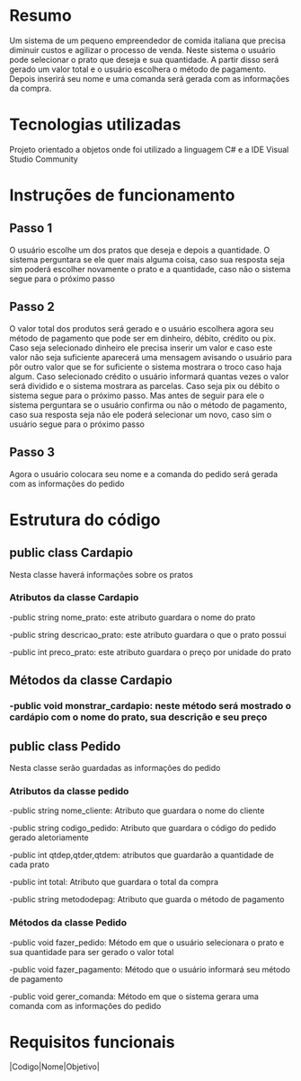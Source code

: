 <h1>Resumo</h1> 

<p>Um sistema de um pequeno empreendedor de comida italiana que precisa diminuir custos e agilizar o processo de venda. Neste sistema o usuário pode selecionar o prato que deseja e sua quantidade. A partir disso será gerado um valor total e o usuário escolhera o método de pagamento. Depois inserirá seu nome e uma comanda será gerada com as informações da compra. </p> 

<h1>Tecnologias utilizadas</h1> 

<p>Projeto orientado a objetos onde foi utilizado a linguagem C# e a IDE Visual Studio Community</p> 

<h1>Instruções de funcionamento</h1> 

<h2>Passo 1</h2> 

<p>O usuário escolhe um dos pratos que deseja e depois a quantidade. O sistema perguntara se ele quer mais alguma coisa, caso sua resposta seja sim poderá escolher novamente o prato e a quantidade, caso não o sistema segue para o próximo passo</p> 

<h2>Passo 2</h2> 

<p>O valor total dos produtos será gerado e o usuário escolhera agora seu método de pagamento que pode ser em dinheiro, débito, crédito ou pix. Caso seja selecionado dinheiro ele precisa inserir um valor e caso este valor não seja suficiente aparecerá uma mensagem avisando o usuário para pôr outro valor que se for suficiente o sistema mostrara o troco caso haja algum. Caso selecionado crédito o usuário informará quantas vezes o valor será dividido e o sistema mostrara as parcelas. Caso seja pix ou débito o sistema segue para o próximo passo. Mas antes de seguir para ele o sistema perguntara se o usuário confirma ou não o método de pagamento, caso sua resposta seja não ele poderá selecionar um novo, caso sim o usuário segue para o próximo passo</p> 

<h2>Passo 3</h2> 

<p>Agora o usuário colocara seu nome e a comanda do pedido será gerada com as informações do pedido</p> 

<h1>Estrutura do código</h1> 

<h2>public class Cardapio</h2> 

<p>Nesta classe haverá informações sobre os pratos</p> 

<h3>Atributos da classe Cardapio</h3> 

<p>-public string nome_prato: este atributo guardara o nome do prato </p> 

<p>-public string descricao_prato: este atributo guardara o que o prato possui</p> 

<p>-public int preco_prato: este atributo guardara o preço por unidade do prato</p> 

<h2>Métodos da classe Cardapio</h2> 

<h3>-public void monstrar_cardapio: neste método será mostrado o cardápio com o nome do prato, sua descrição e seu preço</h3> 

<h2>public class Pedido</h2> 

<p>Nesta classe serão guardadas as informações do pedido</p> 

<h3>Atributos da classe pedido</h3> 

<p>-public string nome_cliente: Atributo que guardara o nome do cliente</p> 

<p>-public string codigo_pedido: Atributo que guardara o código do pedido gerado aletoriamente</p> 

<p>-public int qtdep,qtder,qtdem: atributos que guardarão a quantidade de cada prato</p> 

<p>-public int total: Atributo que guardara o total da compra</p> 

<P>-public string metododepag: Atributo que guarda o método de pagamento</P> 

<h3>Métodos da classe Pedido</h3> 

<p>-public void fazer_pedido: Método em que o usuário selecionara o prato e sua quantidade para ser gerado o valor total</p> 

<p>-public void fazer_pagamento: Método que o usuário informará seu método de pagamento</p> 

<P>-public void gerer_comanda: Método em que o sistema gerara uma comanda com as informações do pedido</P> 

<h1>Requisitos funcionais</h1>
|Codigo|Nome|Objetivo|

  
